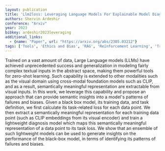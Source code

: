 ```yaml
---
layout: publication
title: 'Llm2loss: Leveraging Language Models For Explainable Model Diagnostics'
authors: Shervin Ardeshir
conference: "Arxiv"
year: 2023
bibkey: ardeshir2023leveraging
additional_links:
  - {name: "Paper", url: "https://arxiv.org/abs/2305.03212"}
tags: ['Tools', 'Ethics and Bias', 'RAG', 'Reinforcement Learning', 'Training Techniques', 'Multimodal Models']
---
```

Trained on a vast amount of data, Large Language models (LLMs) have achieved
unprecedented success and generalization in modeling fairly complex textual
inputs in the abstract space, making them powerful tools for zero-shot
learning. Such capability is extended to other modalities such as the visual
domain using cross-modal foundation models such as CLIP, and as a result,
semantically meaningful representation are extractable from visual inputs.
  In this work, we leverage this capability and propose an approach that can
provide semantic insights into a model's patterns of failures and biases. Given
a black box model, its training data, and task definition, we first calculate
its task-related loss for each data point. We then extract a semantically
meaningful representation for each training data point (such as CLIP embeddings
from its visual encoder) and train a lightweight diagnosis model which maps
this semantically meaningful representation of a data point to its task loss.
We show that an ensemble of such lightweight models can be used to generate
insights on the performance of the black-box model, in terms of identifying its
patterns of failures and biases.
